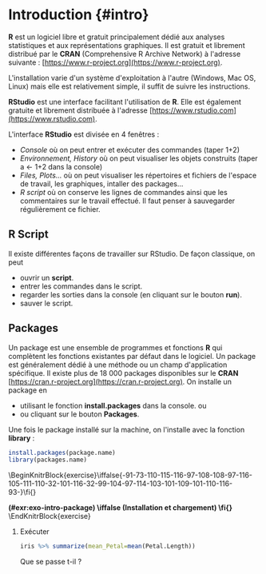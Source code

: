 # Introduction {#intro}

**R** est un logiciel libre et gratuit principalement dédié aux analyses statistiques et aux représentations graphiques. Il est gratuit et librement distribué par le **CRAN** (Comprehensive R Archive Network) à l'adresse suivante : [https://www.r-project.org](https://www.r-project.org). 

L'installation varie d'un système d'exploitation à l'autre (Windows, Mac OS, Linux) mais elle est relativement simple, il suffit de suivre les instructions.


**RStudio** est une interface facilitant l'utilisation de **R**. Elle est également gratuite et librement distribuée à l'adresse [https://www.rstudio.com](https://www.rstudio.com). 

L'interface **RStudio** est divisée en 4 fenêtres :

* *Console* où on peut entrer et exécuter des commandes (taper 1+2)
* *Environnement, History* où on peut visualiser les objets construits (taper a <- 1+2 dans la console)
* *Files, Plots...* où on peut visualiser les répertoires et fichiers de l'espace de travail, les graphiques, intaller des packages...
* *R script* où on conserve les lignes de commandes ainsi que les commentaires sur le travail effectué. Il faut penser à sauvegarder régulièrement ce fichier.


## R Script

Il existe différentes façons de travailler sur RStudio. De façon classique, on peut

* ouvrir un **script**.
* entrer les commandes dans le script.
* regarder les sorties dans la console (en cliquant sur le bouton **run**).
* sauver le script.

## Packages

Un package est une ensemble de programmes et fonctions **R** qui complètent les fonctions existantes par défaut dans le logiciel. Un package est généralement dédié à une méthode ou un champ d'application spécifique. Il existe plus de 18 000 packages disponibles sur le **CRAN**  [https://cran.r-project.org](https://cran.r-project.org). On installe un package en

* utilisant le fonction **install.packages** dans la console.
ou
* ou cliquant sur le bouton **Packages**.

Une fois le package installé sur la machine, on l'installe avec la fonction **library** :


```r
install.packages(package.name)
library(packages.name)
```


\BeginKnitrBlock{exercise}\iffalse{-91-73-110-115-116-97-108-108-97-116-105-111-110-32-101-116-32-99-104-97-114-103-101-109-101-110-116-93-}\fi{}<div class="exercise"><span class="exercise" id="exr:exo-intro-package"><strong>(\#exr:exo-intro-package)  \iffalse (Installation et chargement) \fi{} </strong></span></div>\EndKnitrBlock{exercise}

1. Exécuter

    
    ```r
    iris %>% summarize(mean_Petal=mean(Petal.Length))
    ```
    Que se passe t-il ?














